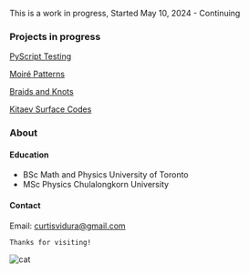 This is a work in progress, Started May 10, 2024 - Continuing


### Projects in progress
[PyScript Testing](./PyScriptTest.html)

[Moiré Patterns](./Moire.html)

[Braids and Knots](./Knots.html)

[Kitaev Surface Codes](./Toric.html)

### About
#### Education
*   BSc Math and Physics University of Toronto
*   MSc Physics Chulalongkorn University 

#### Contact
Email: curtisvidura@gmail.com

```
Thanks for visiting!
```

<img src="/figures/film/000030310027.jpg" alt="cat" >